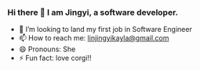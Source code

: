 ### Hi there 👋 I am Jingyi, a software developer.


- 💼 I’m looking to land my first job in Software Engineer
- 📫 How to reach me: linjingyikayla@gmail.com
- 😄 Pronouns: She
- ⚡ Fun fact: love corgi!!

